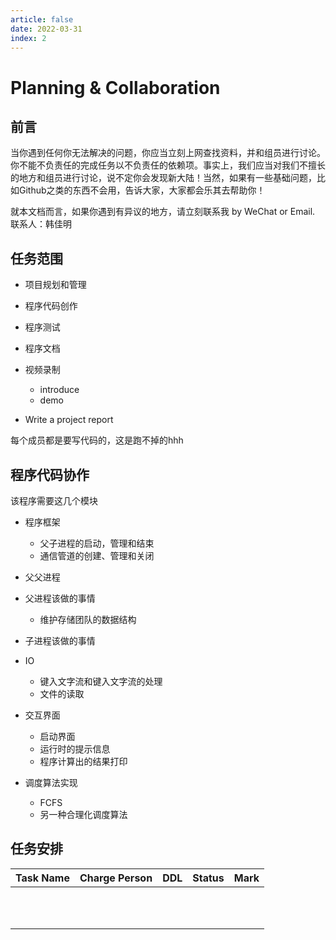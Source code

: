 ```yaml
---
article: false
date: 2022-03-31
index: 2
---
```


# Planning & Collaboration

## 前言

当你遇到任何你无法解决的问题，你应当立刻上网查找资料，并和组员进行讨论。你不能不负责任的完成任务以不负责任的依赖项。事实上，我们应当对我们不擅长的地方和组员进行讨论，说不定你会发现新大陆！当然，如果有一些基础问题，比如Github之类的东西不会用，告诉大家，大家都会乐其去帮助你！

就本文档而言，如果你遇到有异议的地方，请立刻联系我 by WeChat or Email. 联系人：韩佳明

## 任务范围

- 项目规划和管理
- 程序代码创作
- 程序测试
- 程序文档
- 视频录制
  - introduce
  - demo

- Write a project report

每个成员都是要写代码的，这是跑不掉的hhh

## 程序代码协作

该程序需要这几个模块

- 程序框架
  - 父子进程的启动，管理和结束
  - 通信管道的创建、管理和关闭
- 父父进程
- 父进程该做的事情
  - 维护存储团队的数据结构

- 子进程该做的事情
- IO
  - 键入文字流和键入文字流的处理
  - 文件的读取
- 交互界面
  - 启动界面
  - 运行时的提示信息
  - 程序计算出的结果打印
- 调度算法实现
  - FCFS
  - 另一种合理化调度算法

## 任务安排

| Task Name | Charge Person | DDL  | Status | Mark |
| --------- | ------------- | ---- | ------ | ---- |
|           |               |      |        |      |
|           |               |      |        |      |
|           |               |      |        |      |
|           |               |      |        |      |
|           |               |      |        |      |
|           |               |      |        |      |
|           |               |      |        |      |
|           |               |      |        |      |
|           |               |      |        |      |
|           |               |      |        |      |
|           |               |      |        |      |

